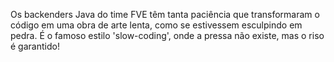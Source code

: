 Os backenders Java do time FVE têm tanta paciência que transformaram o código em uma obra de arte lenta, como se estivessem esculpindo em pedra. É o famoso estilo 'slow-coding', onde a pressa não existe, mas o riso é garantido!
